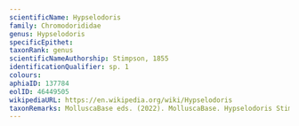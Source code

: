 ```yaml
---
scientificName: Hypselodoris
family: Chromodorididae
genus: Hypselodoris
specificEpithet: 
taxonRank: genus
scientificNameAuthorship: Stimpson, 1855
identificationQualifier: sp. 1
colours:
aphiaID: 137784
eolID: 46449505
wikipediaURL: https://en.wikipedia.org/wiki/Hypselodoris
taxonRemarks: MolluscaBase eds. (2022). MolluscaBase. Hypselodoris Stimpson, 1855. Accessed through: World Register of Marine Species at: https://www.marinespecies.org/aphia.php?p=taxdetails&id=137784 on 2022-02-24
---
```

